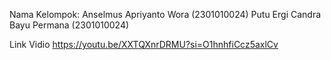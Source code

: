 Nama Kelompok:
Anselmus Apriyanto Wora   (2301010024)
Putu Ergi Candra Bayu Permana    (2301010024)

Link Vidio
https://youtu.be/XXTQXnrDRMU?si=O1hnhfiCcz5axlCv

